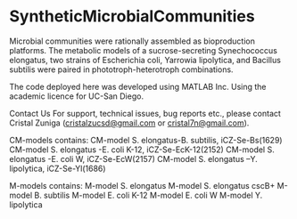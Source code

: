 # SyntheticMicrobialCommunities
Microbial communities were rationally assembled as bioproduction platforms. The metabolic models of a sucrose-secreting Synechococcus elongatus, two strains of Escherichia coli, Yarrowia lipolytica, and Bacillus subtilis were paired in phototroph-heterotroph combinations. 

The code deployed here was developed using MATLAB Inc. Using the academic licence for UC-San Diego.

Contact Us For support, technical issues, bug reports etc., please contact Cristal Zuniga (cristalzucsd@gmail.com or cristal7n@gmail.com).

CM-models contains:
CM-model S. elongatus-B. subtilis, iCZ-Se-Bs(1629)
CM-model S. elongatus -E. coli K-12, iCZ-Se-EcK-12(2152)
CM-model S. elongatus -E. coli W, iCZ-Se-EcW(2157)
CM-model S. elongatus –Y. lipolytica, iCZ-Se-Yl(1686)

M-models contains:
M-model S. elongatus
M-model S. elongatus cscB+
M-model B. subtilis
M-model E. coli K-12
M-model E. coli W
M-model Y. lipolytica
